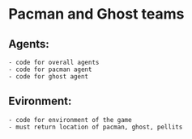 # Pacman and Ghost teams

## Agents:
    
    - code for overall agents
    - code for pacman agent
    - code for ghost agent

## Evironment:

    - code for environment of the game
    - must return location of pacman, ghost, pellits